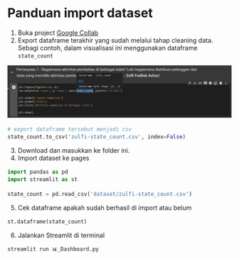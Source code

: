 # Panduan import dataset
1. Buka project [Google Collab](https://drive.google.com/file/d/176BoMntRsELM4WoKus1Z18BtHTy-gIUO/view?usp=sharing)
2. Export dataframe terakhir yang sudah melalui tahap cleaning data. Sebagi contoh, dalam visualisasi ini menggunakan dataframe `state_count`

<img src="../assets/contoh1.png">

```python
# export dataframe tersebut menjadi csv
state_count.to_csv('zulfi-state_count.csv', index=False)
```

3. Download dan masukkan ke folder ini.
4. Import dataset ke pages

```python
import pandas as pd
import streamlit as st

state_count = pd.read_csv('dataset/zulfi-state_count.csv')
```

5. Cek dataframe apakah sudah berhasil di import atau belum

```python
st.dataframe(state_count)
```

6. Jalankan Streamlit di terminal

```bash
streamlit run 📊_Dashboard.py
```